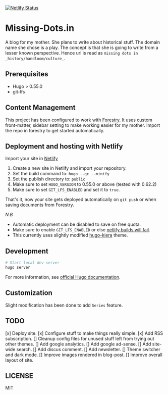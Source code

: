 [![Netlify Status](https://api.netlify.com/api/v1/badges/30432a28-f73f-431d-94b8-3c19ee4b7761/deploy-status)](https://app.netlify.com/sites/practical-feynman-973618/deploys)
# Missing-Dots.in
A blog for my mother. She plans to write about historical stuff. The domain name she chose is a play. The concept is that she is going to write from a lesser known perspective. Hence url is read as `missing dots in _history/handloom/culture_`.

## Prerequisites

- Hugo > 0.55.0
- git-lfs

## Content Management

This project has been configured to work with [Forestry](https://forestry.io). It uses custom front-matter, sidebar setting to make working easier for my mother. Import the repo in forestry to get started automatically.

## Deployment and hosting with Netlify

Import your site in [Netlify](https://netlify.com)

1. Create a new site in Netlify and import your repository.
2. Set the build command to: `hugo --gc --minify`
3. Set the publish directory to: `public`
4. Make sure to set `HUGO_VERSION` to 0.55.0 or above (tested with 0.62.2)
5. Make sure to set `GIT_LFS_ENABLED` and set it to `true`.

That's it, now your site gets deployed automatically on `git push` or when saving documents from Forestry.

*N.B*
- Automatic deployment can be disabled to save on free quota.
- Make sure to enable `GIT_LFS_ENABLED` or else [netlify builds will fail](https://community.netlify.com/t/builds-fail-after-new-commit-to-git-lfs/1362).
- This currently uses slightly modified [hugo-kiera](https://themes.gohugo.io/theme/hugo-kiera/) theme.

## Development
```bash
# Start local dev server
hugo server
```
For more information, see [official Hugo documentation](https://gohugo.io/getting-started/).

## Customization
Slight modification has been done to add `Series` feature.

## TODO
[x] Deploy site.
[x] Configure stuff to make things really simple.
[x] Add RSS subscription.
[] Cleanup config files for unused stuff left from trying out other themes.
[] Add google analytics.
[] Add google ad-sense.
[] Add site-wide search.
[] Add discus comment.
[] Add newsletter.
[] Theme switcher and dark mode.
[] Improve images rendered in blog-post.
[] Improve overall layout of site.


## LICENSE
MIT
